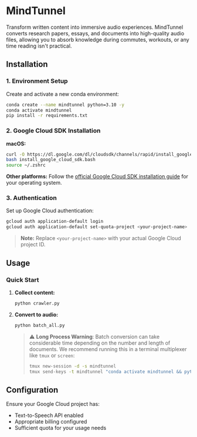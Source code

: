 # MindTunnel
Transform written content into immersive audio experiences. MindTunnel converts research papers, essays, and documents into high-quality audio files, allowing you to absorb knowledge during commutes, workouts, or any time reading isn't practical.


## Installation

### 1. Environment Setup

Create and activate a new conda environment:

```bash
conda create --name mindtunnel python=3.10 -y
conda activate mindtunnel
pip install -r requirements.txt
```

### 2. Google Cloud SDK Installation

**macOS:**
```bash
curl -O https://dl.google.com/dl/cloudsdk/channels/rapid/install_google_cloud_sdk.bash
bash install_google_cloud_sdk.bash
source ~/.zshrc
```

**Other platforms:** Follow the [official Google Cloud SDK installation guide](https://cloud.google.com/sdk/docs/install) for your operating system.

### 3. Authentication

Set up Google Cloud authentication:

```bash
gcloud auth application-default login
gcloud auth application-default set-quota-project <your-project-name>
```

> **Note:** Replace `<your-project-name>` with your actual Google Cloud project ID.

## Usage

### Quick Start

1. **Collect content:**
   ```bash
   python crawler.py
   ```

2. **Convert to audio:**
   ```bash
   python batch_all.py
   ```

   > ⚠️ **Long Process Warning**: Batch conversion can take considerable time depending on the number and length of documents. We recommend running this in a terminal multiplexer like `tmux` or `screen`:
   > 
   > ```bash
   > tmux new-session -d -s mindtunnel
   > tmux send-keys -t mindtunnel "conda activate mindtunnel && python batch_all.py" Enter
   > ```

## Configuration

Ensure your Google Cloud project has:
- Text-to-Speech API enabled
- Appropriate billing configured
- Sufficient quota for your usage needs
